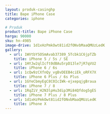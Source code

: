 ```yaml
---
layout: produk-casinghp
title: Bape iPhone Case
categories: iphone

# Produk
product-title: Bape iPhone Case
harga: 90000
sku: hn-4985
image-drive: 1d1xHzPmkOwt81id2fONvbMaaQMUzLedK
gallery:
  - url: 1WVtbYSOSmAvab37389_5Tcbk1C6jpTZb
    title: iPhone 5 / 5s / SE
  - url: 1HYJw2qlIcft0dBAu5rpD13le7jR7qVU2
    title: iPhone 6 / 6s
  - url: 1cQw9zCXfnQy_vgBvDEEB4ciEk_oRFX7X
    title: iPhone 6 Plus / 6s Plus
  - url: 1GYeCbmyEgC8C0IcIWk-ejxepqjgBraua
    title: iPhone 7 / 8
  - url: 1RqZiV_H2N3lpHu3dip3Mi84Qfdog5gES
    title: iPhone 7 Plus / 8 Plus
  - url: 1d1xHzPmkOwt81id2fONvbMaaQMUzLedK
    title: iPhone X
---
```

